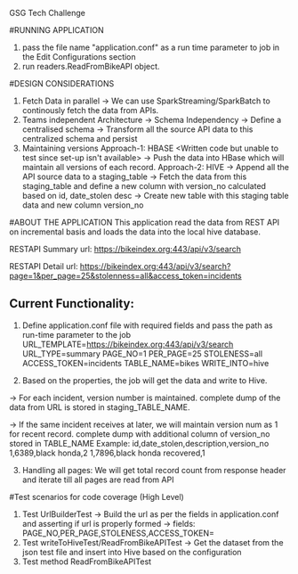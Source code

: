 GSG Tech Challenge

#RUNNING APPLICATION
1. pass the file name "application.conf" as a run time parameter to job in the Edit Configurations section
2. run readers.ReadFromBikeAPI object.

#DESIGN CONSIDERATIONS
1. Fetch Data in parallel -> We can use SparkStreaming/SparkBatch to continously fetch the data from APIs.
2. Teams independent Architecture -> Schema Independency
   -> Define a centralised schema 
   -> Transform all the source API data to this centralized schema and persist 
3. Maintaining versions
   Approach-1: HBASE <Written code but unable to test since set-up isn't available>
    -> Push the data into HBase which will maintain all versions of each record.
   Approach-2: HIVE	
    -> Append all the API source data to a staging_table
    -> Fetch the data from this staging_table and define a new column with version_no calculated based on id, date_stolen desc
    -> Create new table with this staging table data and new column version_no
	
#ABOUT THE APPLICATION
This application read the data from REST API on incremental basis and loads the data into the local hive database.

RESTAPI Summary url:
https://bikeindex.org:443/api/v3/search

RESTAPI Detail url:
https://bikeindex.org:443/api/v3/search?page=1&per_page=25&stolenness=all&access_token=incidents


Current Functionality:
----------------------
1. Define application.conf file with required fields and pass the path as run-time parameter to the job
URL_TEMPLATE=https://bikeindex.org:443/api/v3/search
URL_TYPE=summary
PAGE_NO=1
PER_PAGE=25
STOLENESS=all
ACCESS_TOKEN=incidents
TABLE_NAME=bikes
WRITE_INTO=hive

2. Based on the properties, the job will get the data and write to Hive.

-> For each incident, version number is maintained. 
complete dump of the data from URL is stored in staging_TABLE_NAME.

-> If the same incident receives at later, we will maintain version num as 1 for recent record.
complete dump with additional column of version_no stored in TABLE_NAME
Example:
id,date_stolen,description,version_no
1,6389,black honda,2
1,7896,black honda recovered,1

3. Handling all pages: 
We will get total record count from response header and iterate till all pages are read from API

#Test scenarios for code coverage (High Level)
1. Test UrlBuilderTest
    -> Build the url as per the fields in application.conf and asserting if url is properly formed 
	-> fields: PAGE_NO,PER_PAGE,STOLENESS,ACCESS_TOKEN=
2. Test writeToHiveTest/ReadFromBikeAPITest
    -> Get the dataset from the json test file and insert into Hive based on the configuration
3. Test method ReadFromBikeAPITest
